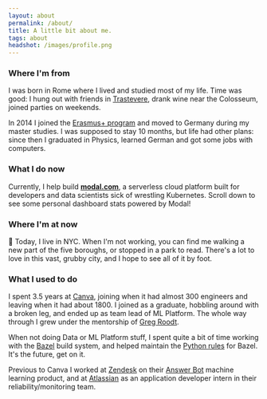 ```yaml
---
layout: about
permalink: /about/
title: A little bit about me.
tags: about
headshot: /images/profile.png
---
```


### Where I'm from

I was born in Rome where I lived and studied most of my life. Time was good: I hung out with friends in [Trastevere](https://www.google.com/search?q=trastevere&tbm=isch), drank wine near the Colosseum, joined parties on weekends.

In 2014 I joined the [Erasmus+ program](https://erasmus-plus.ec.europa.eu/) and moved to Germany during my master studies. I was supposed to stay 10 months, but life had other plans: since then I graduated in Physics, learned German and got some jobs with computers.

### What I do now

Currently, I help build [**modal.com**](https://modal.com), a serverless cloud platform built for developers and data scientists sick of wrestling Kubernetes.
Scroll down to see some personal dashboard stats powered by Modal!

### Where I'm at now

🗽 Today, I live in NYC. When I'm not working, you can find me walking a new part of the five boroughs, or stopped in a park to read. There's a lot to love in this vast, grubby city, and I hope to see all of it by foot.

### What I used to do

I spent 3.5 years at [Canva](https://www.canva.com/), joining when it had almost 300 engineers and leaving when it had about 1800. I joined as a graduate, hobbling around with a broken leg, and ended up as team lead
of ML Platform. The whole way through I grew under the mentorship of [Greg Roodt](https://www.linkedin.com/in/groodt/).

When not doing Data or ML Platform stuff, I spent quite a bit of time working with the [Bazel](https://bazel.build/) build system, and helped maintain the [Python rules](https://github.com/bazelbuild/rules_python) for Bazel. It's the future, get on it.

Previous to Canva I worked at [Zendesk](https://www.zendesk.com/) on their [Answer Bot](https://www.zendesk.com/answer-bot/) machine learning product, and at [Atlassian](https://www.atlassian.com) as an application developer intern in their reliability/monitoring team.

<div id="stats" class="hidden">

<h3 id="dashboard"><code>#dashboard</code></h3>

<h2>Just finished.</h2>

<p>Curious what I'm reading? Here's my most recent reads, updating daily. And my <a href="https://www.goodreads.com/user/show/88184044-jonathon-belotti)" target="_blank" rel="noopener noreferrer">Goodreads profile</a> has more history.</p>

<div id="recent-finished-books"></div>

<h2>Top tracks.</h2>

<p>Curious what I'm currently listening to? Here's my top tracks on Spotify, updating daily.</p>

<ol id="top-spotify-tracks"></ol>

</div>

<script>
/**
 * @param {String} HTML representing a single element
 * @return {Element}
 */
function htmlToElement(html) {
    var template = document.createElement('template');
    /* Never return a text node of whitespace as the result */
    html = html.trim();
    template.innerHTML = html;
    return template.content.firstChild;
}

function populateDashboardHTML(data) {
    const topSpotifyTracksList = document.querySelector('#top-spotify-tracks');
    data.spotify.forEach(track => {
        topSpotifyTracksList.appendChild(htmlToElement(`
            <li>
                <a target="_blank" rel="noopener noreferrer" href="${track.link}"><strong>${track.name}</strong></a> 
                <p>${track.artist}</p>
            </li>
        `));
    });

    const recentFinishedBooks = document.querySelector('#recent-finished-books');
    data.goodreads.slice(0, 3).forEach(book => {
        recentFinishedBooks.appendChild(htmlToElement(`
            <a target="_blank" rel="noopener noreferrer" class="book-item" target="_blank" rel="noopener noreferrer" href="${book.link}">
            <div class="cover-container">
                <img class="grow-me" src="${book.cover_image_link}">
            </div>
            <div class="book-info">
                <h4>${book.title}</h4>
                <p>${book.authors[0]}</p>
            </div>
            </a>
        `));
    });
}

fetch('https://thundergolfer-cgflgpx.modal.run')
  .then((response) => {
    if (!response.ok) {
      throw new Error(`HTTP error! Status: ${response.status}`);
    }

    return response.json();
  })
  .then((data) => {
    populateDashboardHTML(data);
    /* Reveal the now populated stats section. */
    document.getElementById("stats").classList.remove("hidden");
  });

</script>

<style>
#stats {
  background-color: #f7f7f9;
  border-radius: 1rem; 
  padding: 1.5em;
  margin-top: 2.5em;
}

#dashboard {
  margin: 0rem;
}

#dashboard code {
  background-color: #f7f7f9;
}

#recent-finished-books {
    display: flex;
    flex-direction: row;
    align-items: flex-start;
    justify-content: center;
}

#recent-finished-books a {
    color: #111;
}

.book-item {
    margin-left: 0.4em;
    margin-right: 0.4em;
}

.book-item div {
    width: 200px;
}

.book-info h4 {
    color: #222;
}

.book-info p {
    color: #555;
}

.grow-me {
  border-radius: 4px;
  transition: all .2s ease-in-out;
}

.grow-me:hover {
  transform: scale(1.02);
}

#top-spotify-tracks {
    padding-left: 1em;
}

#top-spotify-tracks li {
    color: #888;
    border-bottom: 1px solid #ededed;
    margin-top: 1rem;
}

#top-spotify-tracks a {
    color: #111;
}

#top-spotify-tracks a:hover {
    color: #1DB954; /* Spotify green */
}

#top-spotify-tracks p {
    color: #555;
}

.hidden {
    display: none;
}

@media screen and (max-width: 900px) {
  #recent-finished-books {
    flex-direction: column;
    justify-content: center;
    align-items: center;
  }

  .book-item div {
    width: 400px;
  }

  .book-item {
    display: flex;
    flex-direction: column;
    align-items: center;
  }
  
  .cover-container, .book-info {
    display: flex;
    flex-direction: column;
    align-items: center;
  }

  #top-spotify-tracks {
    padding-left: 1.2em;
  }
}
</style>
